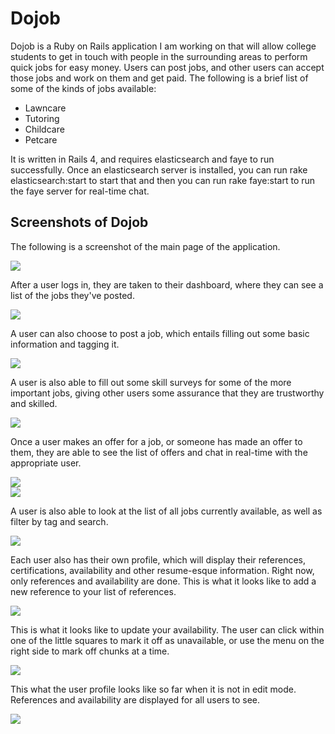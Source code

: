 <h1>Dojob</h1>
<p>Dojob is a Ruby on Rails application I am working on that will allow college students to get in touch with people in the surrounding areas to perform quick jobs for easy money. Users can post jobs, and other users can accept those jobs and work on them and get paid. The following is a brief list of some of the kinds of jobs available:</p>
<ul>
<li>Lawncare</li>
<li>Tutoring</li>
<li>Childcare</li>
<li>Petcare</li>
</ul>

<p>It is written in Rails 4, and requires elasticsearch and faye to run successfully. Once an elasticsearch server is installed, you can run rake elasticsearch:start to start that and then you can run rake faye:start to run the faye server for real-time chat.</p>

<h2>Screenshots of Dojob</h2>
<p>The following is a screenshot of the main page of the application.</p>
<img src="./readme_imgs/main.png">
<br>

<p>After a user logs in, they are taken to their dashboard, where they can see a list of the jobs they've posted.</p>
<img src="./readme_imgs/dashboard1.png">
<br>

<p>A user can also choose to post a job, which entails filling out some basic information and tagging it.</p>
<img src="./readme_imgs/dashboard2.png">
<br>

<p>A user is also able to fill out some skill surveys for some of the more important jobs, giving other users some assurance that they are trustworthy and skilled.</p>
<img src="./readme_imgs/dashboard3.png">
<br>

<p>Once a user makes an offer for a job, or someone has made an offer to them, they are able to see the list of offers and chat in real-time with the appropriate user.</p>
<img src="./readme_imgs/offers1.png">
<br>
<img src="./readme_imgs/offers2.png">
<br>

<p>A user is also able to look at the list of all jobs currently available, as well as filter by tag and search.</p>
<img src="./readme_imgs/jobs.png">
<br>

<p>Each user also has their own profile, which will display their references, certifications, availability and other resume-esque information. Right now, only references and availability are done. This is what it looks like to add a new reference to your list of references.</p>
<img src="./readme_imgs/add_refs.png">
<br>

<p>This is what it looks like to update your availability. The user can click within one of the little squares to mark it off as unavailable, or use the menu on the right side to mark off chunks at a time.</p>
<img src="./readme_imgs/avail.png">
<br>

<p>This what the user profile looks like so far when it is not in edit mode. References and availability are displayed for all users to see.</p>
<img src="./readme_imgs/profile.png">
<br>
